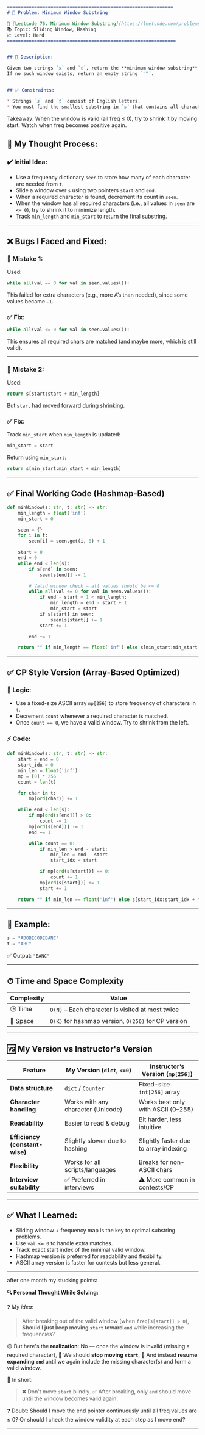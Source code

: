 ```md
=============================================================
# 🧩 Problem: Minimum Window Substring

🔗 [Leetcode 76. Minimum Window Substring](https://leetcode.com/problems/minimum-window-substring/)
📚 Topic: Sliding Window, Hashing
📈 Level: Hard
==============================================================


## 📄 Description:

Given two strings `s` and `t`, return the **minimum window substring** of `s` such that every character in `t` (including duplicates) is included in the window.
If no such window exists, return an empty string `""`.


## ✅ Constraints:

* Strings `s` and `t` consist of English letters.
* You must find the smallest substring in `s` that contains all characters of `t` **with the correct frequency**.

````

Takeaway: When the window is valid (all freq ≤ 0), try to shrink it by moving start. Watch when freq becomes positive again.

## 🧠 My Thought Process:

### ✔️ Initial Idea:

* Use a frequency dictionary `seen` to store how many of each character are needed from `t`.
* Slide a window over `s` using two pointers `start` and `end`.
* When a required character is found, decrement its count in `seen`.
* When the window has all required characters (i.e., all values in `seen` are `<= 0`), try to shrink it to minimize length.
* Track `min_length` and `min_start` to return the final substring.

---

## ❌ Bugs I Faced and Fixed:

### 🔸 Mistake 1:

Used:

```python
while all(val == 0 for val in seen.values()):
```

This failed for extra characters (e.g., more A’s than needed), since some values became `-1`.

### ✅ Fix:

```python
while all(val <= 0 for val in seen.values()):
```

This ensures all required chars are matched (and maybe more, which is still valid).

---

### 🔸 Mistake 2:

Used:

```python
return s[start:start + min_length]
```

But `start` had moved forward during shrinking.

### ✅ Fix:

Track `min_start` when `min_length` is updated:

```python
min_start = start
```

Return using `min_start`:

```python
return s[min_start:min_start + min_length]
```

---

## ✅ Final Working Code (Hashmap-Based)

```python
def minWindow(s: str, t: str) -> str:
    min_length = float('inf')
    min_start = 0

    seen = {}
    for i in t:
        seen[i] = seen.get(i, 0) + 1

    start = 0
    end = 0
    while end < len(s):
        if s[end] in seen:
            seen[s[end]] -= 1

        # Valid window check — all values should be <= 0
        while all(val <= 0 for val in seen.values()):
            if end - start + 1 < min_length:
                min_length = end - start + 1
                min_start = start
            if s[start] in seen:
                seen[s[start]] += 1
            start += 1

        end += 1

    return "" if min_length == float('inf') else s[min_start:min_start + min_length]
```

---

## ✅ CP Style Version (Array-Based Optimized)

### 🧠 Logic:

* Use a fixed-size ASCII array `mp[256]` to store frequency of characters in `t`.
* Decrement `count` whenever a required character is matched.
* Once `count == 0`, we have a valid window. Try to shrink from the left.

### ⚡️ Code:

```python
def minWindow(s: str, t: str) -> str:
    start = end = 0
    start_idx = 0
    min_len = float('inf')
    mp = [0] * 256
    count = len(t)

    for char in t:
        mp[ord(char)] += 1

    while end < len(s):
        if mp[ord(s[end])] > 0:
            count -= 1
        mp[ord(s[end])] -= 1
        end += 1

        while count == 0:
            if min_len > end - start:
                min_len = end - start
                start_idx = start

            if mp[ord(s[start])] == 0:
                count += 1
            mp[ord(s[start])] += 1
            start += 1

    return "" if min_len == float('inf') else s[start_idx:start_idx + min_len]
```

---

## 🧪 Example:

```python
s = "ADOBECODEBANC"
t = "ABC"
```

✅ Output: `"BANC"`

---

## ⏱ Time and Space Complexity

| Complexity | Value                                               |
| ---------- | --------------------------------------------------- |
| 🕒 Time    | `O(N)` – Each character is visited at most twice    |
| 💾 Space   | `O(K)` for hashmap version, `O(256)` for CP version |

---

## 🆚 My Version vs Instructor's Version

| Feature                        | My Version (`dict`, `<=0`)         | Instructor’s Version (`mp[256]`)      |
| ------------------------------ | ---------------------------------- | ------------------------------------- |
| **Data structure**             | `dict` / `Counter`                 | Fixed-size `int[256]` array           |
| **Character handling**         | Works with any character (Unicode) | Works best only with ASCII (0–255)    |
| **Readability**                | Easier to read & debug             | Bit harder, less intuitive            |
| **Efficiency (constant-wise)** | Slightly slower due to hashing     | Slightly faster due to array indexing |
| **Flexibility**                | Works for all scripts/languages    | Breaks for non-ASCII chars            |
| **Interview suitability**      | ✅ Preferred in interviews          | ⚠️ More common in contests/CP         |

---

## ✅ What I Learned:

* Sliding window + frequency map is the key to optimal substring problems.
* Use `val <= 0` to handle extra matches.
* Track exact start index of the minimal valid window.
* Hashmap version is preferred for readability and flexibility.
* ASCII array version is faster for contests but less general.

---

after one month my stucking points:

**🔍 Personal Thought While Solving:**

❓ *My idea:*

> After breaking out of the valid window (when `freq[s[start]] > 0`),
> **Should I just keep moving `start` toward `end`** while increasing the frequencies?

🟡 But here's the **realization**:
No — once the window is invalid (missing a required character),
🔸 We should **stop moving `start`**,
🔸 And instead **resume expanding `end`**
until we again include the missing character(s) and form a valid window.

📌 In short:

> ❌ Don't move `start` blindly.
> ✅ After breaking, only `end` should move until the window becomes valid again.

❓ Doubt:
Should I move the end pointer continuously until all freq values are ≤ 0?
Or should I check the window validity at each step as I move end?


---
